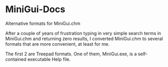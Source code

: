 # MiniGui-Docs
Alternative formats for MiniGui.chm

After a couple of years of frustration typing in very simple search terms in MiniGui.chm and returning zero results, I converted MiniGui.chm to several formats that are more convenient, at least for me.

The first 2 are Treepad formats.  One of them, MiniGui.exe, is a self-contained executable Help file.
